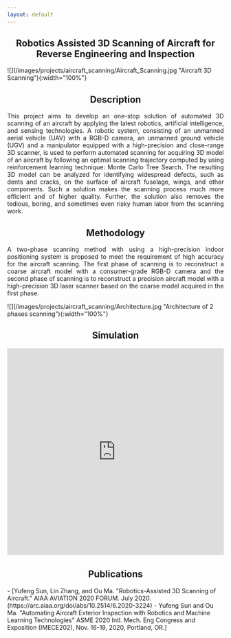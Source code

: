```yaml
---
layout: default
---
```

<h2 align="center"><b>Robotics Assisted 3D Scanning of Aircraft for Reverse Engineering and Inspection</b></h2>
![](/images/projects/aircraft_scanning/Aircraft_Scanning.jpg "Aircraft 3D Scanning"){:width="100%"}
<h2 align="center">Description</h2>
<p align="justify">
This project aims to develop an one-stop solution of automated 3D scanning of an aircraft by applying the latest robotics, artificial intelligence, and sensing technologies. A robotic system, consisting of an unmanned aerial vehicle (UAV) with a RGB-D camera, an unmanned ground vehicle (UGV) and a manipulator equipped with a high-precision and close-range 3D scanner, is used to perform automated scanning for acquiring 3D model of an aircraft by following an optimal scanning trajectory computed by using reinforcement learning technique: Monte Carlo Tree Search. The resulting 3D model can be analyzed for identifying widespread defects, such as dents and cracks, on the surface of aircraft fuselage, wings, and other components. Such a solution makes the scanning process much more efficient and of higher quality. Further, the solution also removes the tedious, boring, and sometimes even risky human labor from the scanning work. 
</p>
<h2 align="center">Methodology</h2>
<p align="justify">
A two-phase scanning method with using a high-precision indoor positioning system is proposed to meet the  requirement of high accuracy for the aircraft scanning. The first phase of scanning is to reconstruct a coarse aircraft model with a consumer-grade RGB-D camera and the second phase of scanning is to reconstruct a precision aircraft model with a high-precision 3D laser scanner based on the coarse model acquired in the first phase. 
</p>
![](/images/projects/aircraft_scanning/Architecture.jpg "Architecture of 2 phases scanning"){:width="100%"}
<h2 align="center">Simulation</h2>
<p align="center">
<iframe width="100%" height="480" src="https://www.youtube.com/embed/QjeofsLnRSw" frameborder="0" allow="accelerometer; autoplay; encrypted-media; gyroscope; picture-in-picture" allowfullscreen></iframe>
</p>
<h2 align="center">Publications</h2>
- [Yufeng Sun, Lin Zhang, and Ou Ma. "Robotics-Assisted 3D Scanning of Aircraft." AIAA AVIATION 2020 FORUM. July 2020.(https://arc.aiaa.org/doi/abs/10.2514/6.2020-3224) - Yufeng Sun and Ou Ma. "Automating Aircraft Exterior Inspection with Robotics and Machine Learning Technologies" ASME 2020 Intl. Mech. Eng Congress and Exposition (IMECE202), Nov. 16-19, 2020, Portland, OR.]
